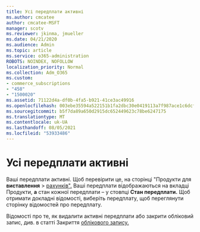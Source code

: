 ```yaml
---
title: Усі передплати активні
ms.author: cmcatee
author: cmcatee-MSFT
manager: scotv
ms.reviewer: jkinma, jmueller
ms.date: 04/21/2020
ms.audience: Admin
ms.topic: article
ms.service: o365-administration
ROBOTS: NOINDEX, NOFOLLOW
localization_priority: Normal
ms.collection: Adm_O365
ms.custom:
- commerce_subscriptions
- "458"
- "1500020"
ms.assetid: 71122d4a-df0b-4fa5-b921-41ce3ac49916
ms.openlocfilehash: 003ebe35594a522151b1fa2dbc30e0419113a7f987ace1c6dcf01e2ba733dde8
ms.sourcegitcommit: b5f7da89a650d2915dc652449623c78be6247175
ms.translationtype: MT
ms.contentlocale: uk-UA
ms.lasthandoff: 08/05/2021
ms.locfileid: "53933486"
---
```

# <a name="all-subscriptions-are-active"></a>Усі передплати активні

Ваші передплати активні. Щоб перевірити це, на сторінці "Продукти для **виставлення** \> [рахунків".](https://go.microsoft.com/fwlink/p/?linkid=842054) Ваші передплати відображаються на вкладці Продукти, **а** стан кожної передплати – у стовпці **Стан передплати.** Щоб отримати докладні відомості, виберіть передплату, щоб переглянути сторінку відомостей про передплату.
  
Відомості про те, як видалити активні передплати або закрити обліковий запис, див. в статті Закриття [облікового запису.](https://docs.microsoft.com/microsoft-365/commerce/close-your-account?view=o365-worldwide)
